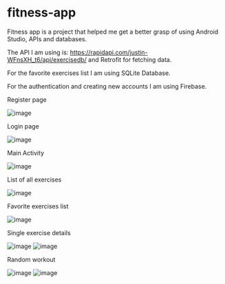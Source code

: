 # fitness-app
Fitness app is a project that helped me get a better grasp of using Android Studio, APIs and databases.

The API I am using is: https://rapidapi.com/justin-WFnsXH_t6/api/exercisedb/ and Retrofit for fetching data.

For the favorite exercises list I am using SQLite Database.

For the authentication and creating new accounts I am using Firebase. 


Register page

![image](https://user-images.githubusercontent.com/103606543/168421371-14c079de-496f-4191-b905-d09464b275de.png)

Login page

![image](https://user-images.githubusercontent.com/103606543/168421384-35bedf71-4f9c-42d5-8273-5de7bd098133.png)

Main Activity

![image](https://user-images.githubusercontent.com/103606543/168421397-51e01f6a-a0c5-4b4b-b9f7-092b5f58ffb7.png)

List of all exercises

![image](https://user-images.githubusercontent.com/103606543/168421420-40c876a2-32e2-47e2-ade2-bb8fd7409593.png)

Favorite exercises list

![image](https://user-images.githubusercontent.com/103606543/168421431-307e3535-3abc-4bd4-889a-4984a4279428.png)

Single exercise details

![image](https://user-images.githubusercontent.com/103606543/168421522-2c59cfa2-c7b4-479b-9ad3-20c7c87abb33.png)
![image](https://user-images.githubusercontent.com/103606543/168421562-4a68a9b2-28d4-431e-b9b1-f44f7e575953.png)

Random workout

![image](https://user-images.githubusercontent.com/103606543/168428807-82b261aa-c0e6-44bb-b48a-003e91c9cc27.png)
![image](https://user-images.githubusercontent.com/103606543/168428821-efdc045a-6380-4b47-8145-add770d98165.png)




